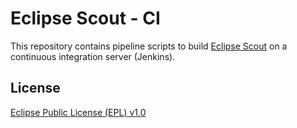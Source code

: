 # Eclipse Scout - CI

This repository contains pipeline scripts to build [Eclipse Scout](https://github.com/eclipse-scout/scout.rt) on a continuous integration server (Jenkins).

## License

[Eclipse Public License (EPL) v1.0](https://www.eclipse.org/legal/epl-v10.html)